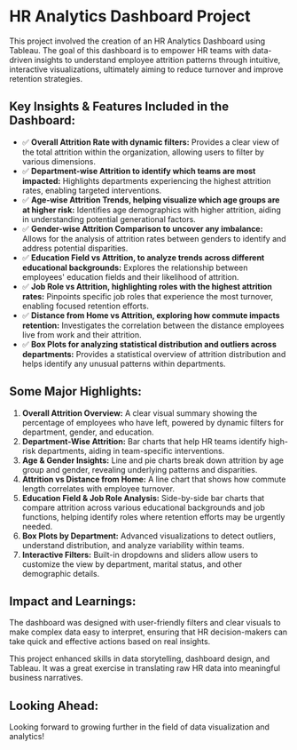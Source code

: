 # HR Analytics Dashboard Project

This project involved the creation of an HR Analytics Dashboard using Tableau. The goal of this dashboard is to empower HR teams with data-driven insights to understand employee attrition patterns through intuitive, interactive visualizations, ultimately aiming to reduce turnover and improve retention strategies.

## Key Insights & Features Included in the Dashboard:

* ✅ **Overall Attrition Rate with dynamic filters:** Provides a clear view of the total attrition within the organization, allowing users to filter by various dimensions.
* ✅ **Department-wise Attrition to identify which teams are most impacted:** Highlights departments experiencing the highest attrition rates, enabling targeted interventions.
* ✅ **Age-wise Attrition Trends, helping visualize which age groups are at higher risk:** Identifies age demographics with higher attrition, aiding in understanding potential generational factors.
* ✅ **Gender-wise Attrition Comparison to uncover any imbalance:** Allows for the analysis of attrition rates between genders to identify and address potential disparities.
* ✅ **Education Field vs Attrition, to analyze trends across different educational backgrounds:** Explores the relationship between employees' education fields and their likelihood of attrition.
* ✅ **Job Role vs Attrition, highlighting roles with the highest attrition rates:** Pinpoints specific job roles that experience the most turnover, enabling focused retention efforts.
* ✅ **Distance from Home vs Attrition, exploring how commute impacts retention:** Investigates the correlation between the distance employees live from work and their attrition.
* ✅ **Box Plots for analyzing statistical distribution and outliers across departments:** Provides a statistical overview of attrition distribution and helps identify any unusual patterns within departments.

## Some Major Highlights:

1.  **Overall Attrition Overview:** A clear visual summary showing the percentage of employees who have left, powered by dynamic filters for department, gender, and education.
2.  **Department-Wise Attrition:** Bar charts that help HR teams identify high-risk departments, aiding in team-specific interventions.
3.  **Age & Gender Insights:** Line and pie charts break down attrition by age group and gender, revealing underlying patterns and disparities.
4.  **Attrition vs Distance from Home:** A line chart that shows how commute length correlates with employee turnover.
5.  **Education Field & Job Role Analysis:** Side-by-side bar charts that compare attrition across various educational backgrounds and job functions, helping identify roles where retention efforts may be urgently needed.
6.  **Box Plots by Department:** Advanced visualizations to detect outliers, understand distribution, and analyze variability within teams.
7.  **Interactive Filters:** Built-in dropdowns and sliders allow users to customize the view by department, marital status, and other demographic details.

## Impact and Learnings:

The dashboard was designed with user-friendly filters and clear visuals to make complex data easy to interpret, ensuring that HR decision-makers can take quick and effective actions based on real insights.

This project enhanced skills in data storytelling, dashboard design, and Tableau. It was a great exercise in translating raw HR data into meaningful business narratives.

## Looking Ahead:

Looking forward to growing further in the field of data visualization and analytics!
